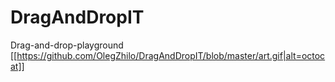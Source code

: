 # DragAndDropIT
Drag-and-drop-playground
[[https://github.com/OlegZhilo/DragAndDropIT/blob/master/art.gif|alt=octocat]]
